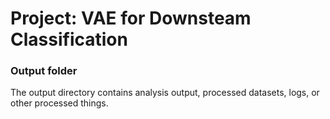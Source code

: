 # Project: VAE for Downsteam Classification

### Output folder

The output directory contains analysis output, processed datasets, logs, or other processed things.


